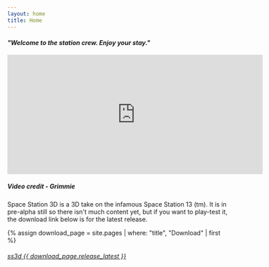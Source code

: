 ```yaml
---
layout: home
title: Home
---
```

<centred><h4><i>"Welcome to the station crew. Enjoy your stay."</i></h4></centred>

<div>
    <iframe class="video" width="580px" height="272px" src="https://www.youtube-nocookie.com/embed/uzLdgxOBPrc" frameborder="0" allow="accelerometer; autoplay; encrypted-media; gyroscope; picture-in-picture" allowfullscreen></iframe>
    <h5><i>Video credit - Grimmie</i></h5>
</div>

Space Station 3D is a 3D take on the infamous Space Station 13 (tm). It is in pre-alpha still so there isn't much content yet, but if you want to play-test it, the download link below is for the latest release.

{% assign download_page = site.pages | where: "title", "Download" | first %}
<centred>
    <h6>
        <u><a href="{{ site.github_url }}/SS3D/releases/download/{{ download_page.release_latest }}/SS3D_{{ download_page.release_latest }}.zip">ss3d {{ download_page.release_latest }}</a></u>
    </h6>
</centred>
